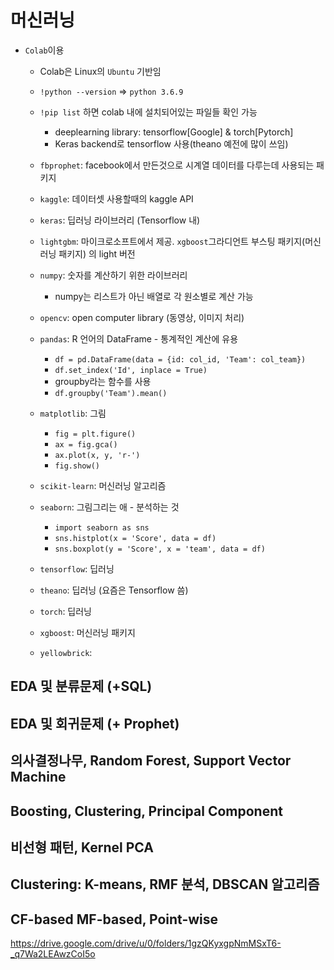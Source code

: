 # 머신러닝
- ```Colab```이용
  - Colab은 Linux의 ```Ubuntu``` 기반임
  - ```!python --version``` => ```python 3.6.9```
  - ```!pip list``` 하면 colab 내에 설치되어있는 파일들 확인 가능
    - deeplearning library: tensorflow[Google] & torch[Pytorch]
    - Keras backend로 tensorflow 사용(theano 예전에 많이 쓰임)

  - ```fbprophet```: facebook에서 만든것으로 시계열 데이터를 다루는데 사용되는 패키지
  - ```kaggle```: 데이터셋 사용할때의 kaggle API
  - ```keras```: 딥러닝 라이브러리 (Tensorflow 내)
  - ```lightgbm```: 마이크로소프트에서 제공. ```xgboost```그라디언트 부스팅 패키지(머신러닝 패키지) 의 light 버전
  - ```numpy```: 숫자를 계산하기 위한 라이브러리
    - numpy는 리스트가 아닌 배열로 각 원소별로 계산 가능
  - ```opencv```: open computer library  (동영상, 이미지 처리)
  - ```pandas```: R 언어의 DataFrame - 통계적인 계산에 유용
     - ```df = pd.DataFrame(data = {id: col_id, 'Team': col_team})```
     - ```df.set_index('Id', inplace = True)```
     - groupby라는 함수를 사용
     - ```df.groupby('Team').mean()```
  - ```matplotlib```: 그림
    - ```fig = plt.figure()```
    - ```ax = fig.gca()```
    - ```ax.plot(x, y, 'r-')```
    - ```fig.show()```
  - ```scikit-learn```: 머신러닝 알고리즘
  - ```seaborn```: 그림그리는 애 - 분석하는 것
    - ```import seaborn as sns```
    - ```sns.histplot(x = 'Score', data = df)```
    - ```sns.boxplot(y = 'Score', x = 'team', data = df)```
  - ```tensorflow```: 딥러닝
  - ```theano```: 딥러닝 (요즘은 Tensorflow 씀)
  - ```torch```: 딥러닝
  - ```xgboost```: 머신러닝 패키지
  - ```yellowbrick```: 

## EDA 및 분류문제 (+SQL)
## EDA 및 회귀문제 (+ Prophet)
## 의사결정나무, Random Forest, Support Vector Machine
## Boosting, Clustering, Principal Component
## 비선형 패턴, Kernel PCA
## Clustering: K-means, RMF 분석, DBSCAN 알고리즘
## CF-based MF-based, Point-wise

https://drive.google.com/drive/u/0/folders/1gzQKyxgpNmMSxT6-_q7Wa2LEAwzCoI5o
